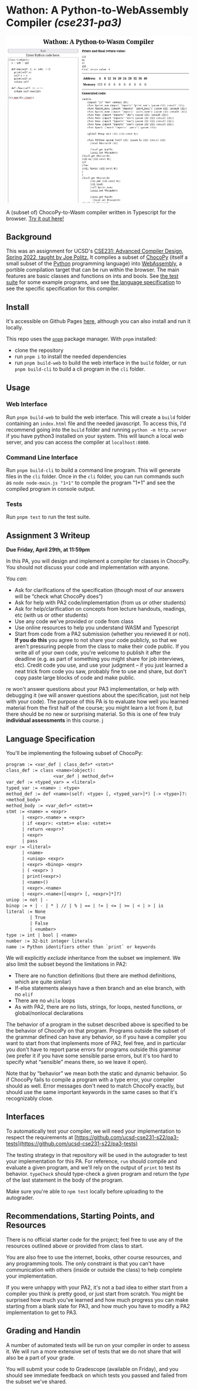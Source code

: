 # Wathon: A Python-to-WebAssembly Compiler _(cse231-pa3)_

![](image.png)

A (subset of) ChocoPy-to-Wasm compiler written in Typescript for the browser. [Try it out here!](https://aidandenlinger.github.io/wathon/)

## Background
This was an assignment for UCSD's [CSE231: Advanced Compiler Design, Spring
2022, taught by Joe Politz.](https://ucsd-cse231-s22.github.io/) It compiles a subset of
[ChocoPy](https://chocopy.org/) (itself a small subset of the [Python](https://www.python.org/)
programming language) into [WebAssembly](https://webassembly.org/), a portible
compilation target that can be run within the browser. The main features are basic
classes and functions on ints and bools. See [the test suite](tests/pa3-visible.test.ts) for some
example programs, and see [the language specification](#language-specification)
to see the specific specification for this compiler.

## Install
It's accessible on Github Pages [here](https://aidandenlinger.github.io/wathon/), although you can also install and run it locally.

This repo uses the [`pnpm`](https://pnpm.io/) package manager. With `pnpm`
installed:
- clone the repository
- run `pnpm i` to install the needed dependencies
- run `pnpm build-web` to build the web interface in the `build` folder,
  or run `pnpm build-cli` to build a cli program in the `cli` folder.

## Usage

### Web Interface
Run `pnpm build-web` to build the web interface. This will create a `build`
folder containing an `index.html` file and the needed javascript. To access
this, I'd recommend going into the `build` folder and running
`python -m http.server` if you have python3 installed on your system. This
will launch a local web server, and you can access the compiler at
`localhost:8000`.

### Command Line Interface
Run `pnpm build-cli` to build a command line program. This will generate files
in the `cli` folder. Once in the `cli` folder, you can run commands such as
`node node-main.js "1+1"` to compile the program "1+1" and see the compiled
program in console output.

### Tests
Run `pnpm test` to run the test suite.

## Assignment 3 Writeup

**Due Friday, April 29th, at 11:59pm**

In this PA, you will design and implement a compiler for classes in ChocoPy. You
should not discuss your code and implementation with anyone.

You _can_:

- Ask for clarifications of the specification (though most of our answers will
be “check what ChocoPy does”)
- Ask for help with PA2 code/implementation (from us or other students)
- Ask for help/clarification on concepts from lecture handouts, readings, etc (with us or other students)
- Use any code we've provided or code from class
- Use online resources to help you understand WASM and Typescript
- Start from code from a PA2 submission (whether you reviewed it or not). **If
you do this** you agree to not share your code publicly, so that we aren't
pressuring people from the class to make their code public. If you write all of
your own code, you're welcome to publish it after the deadline (e.g. as part of
something you might share for job interviews, etc). Credit code you use, and use
your judgment – if you just learned a neat trick from code you saw, probably fine
to use and share, but don't copy paste large blocks of code and make public.

re won't answer questions about your PA3 implementation, or help with debugging
it (we will answer questions about the specification, just not help with your
code). The purpose of this PA is to evaluate how well you learned material from
the first half of the course; you might learn a lot from it, but there should be
no new or surprising material. So this is one of few truly
**individual assessments** in this course.
j
## Language Specification

You'll be implementing the following subset of ChocoPy:

```
program := <var_def | class_def>* <stmt>*
class_def := class <name>(object):
                  <var_def | method_def>+
var_def := <typed_var> = <literal>
typed_var := <name> : <type>
method_def := def <name>(self: <type> [, <typed_var>]*) [-> <type>]?: <method_body>
method_body := <var_def>* <stmt>+
stmt := <name> = <expr>
      | <expr>.<name> = <expr>
      | if <expr>: <stmt>+ else: <stmt>+
      | return <expr>?
      | <expr>
      | pass
expr := <literal>
      | <name>
      | <uniop> <expr>
      | <expr> <binop> <expr>
      | ( <expr> )
      | print(<expr>)
      | <name>()
      | <expr>.<name>
      | <expr>.<name>([<expr> [, <expr>]*]?)
uniop := not | -
binop := + | - | * | // | % | == | != | <= | >= | < | > | is
literal := None
         | True
         | False
         | <number>
type := int | bool | <name>
number := 32-bit integer literals
name := Python identifiers other than `print` or keywords
```

We will explicitly _exclude_ inheritance from the subset we implement. We
also limit the subset beyond the limitations in PA2:

- There are no function definitions (but there are method definitions, which
are quite similar)
- If-else statements always have a then branch and an else branch, with no
`elif`
- There are no `while` loops
- As with PA2, there are no lists, strings, for loops, nested functions, or
global/nonlocal declarations

The behavior of a program in the subset described above is specified to be the
behavior of ChocoPy on that program. Programs outside the subset of the grammar
defined can have any behavior, so if you have a compiler you want to start from
that implements more of PA2, feel free, and in particular you don't have to
report parse errors for programs outside this grammar (we prefer it if you have
some sensible parse errors, but it's too hard to specify what “sensible” means
there, so we leave it open).

Note that by “behavior” we mean both the static and dynamic behavior. So if
ChocoPy fails to compile a program with a type error, your compiler should as
well. Error messages don't need to match ChocoPy exactly, but should use the
same important keywords in the same cases so that it's recognizably close.

## Interfaces

To automatically test your compiler, we will need your implementation to respect
the requirements at
[https://github.com/ucsd-cse231-s22/pa3-tests](https://github.com/ucsd-cse231-s22/pa3-tests)

The testing strategy in that repository will be used in the autograder to test
your implementation for this PA. For reference, `run` should compile and
evaluate a given program, and we'll rely on the output of `print` to test its
behavior. `typeCheck` should type-check a given program and return the _type_ of
the last statement in the body of the program.

Make sure you're able to `npm test` locally before uploading to the autograder.

## Recommendations, Starting Points, and Resources

There is no official starter code for the project; feel free to use any of the
resources outlined above or provided from class to start.

You are also free to use the internet, books, other course resources, and any
programming tools. The only constraint is that you can't have communication
with others (inside or outside the class) to help complete your
implementation.

If you were unhappy with your PA2, it's not a bad idea to either start from a
compiler you think is pretty good, or just start from scratch. You might be
surprised how much you've learned and how much progress you can make starting
from a blank slate for PA3, and how much you have to modify a PA2
implementation to get to PA3.

## Grading and Handin

A number of automated tests will be run on your compiler in order to assess it.
We will run a more extensive set of tests that we do not share that will also be
a part of your grade.

You will submit your code to Gradescope (available on Friday), and you should
see immediate feedback on which tests you passed and failed from the subset
we've shared.
